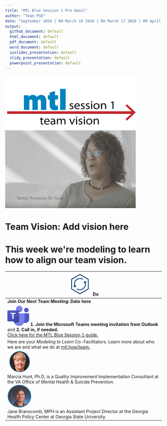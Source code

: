 ```yaml
---
title: "MTL Blue Session 1 Pre Email"
author: "Team PSD"
date: "September 2018 | RH March 16 2020 | RH March 17 2020 | RH April 6 2020"
output: 
  github_document: default
  html_document: default
  pdf_document: default
  word_document: default
  ioslides_presentation: default
  slidy_presentation: default
  powerpoint_presentation: default
---
```


<!-- MTL Logo, HTML img tag -->
[<img src = "https://github.com/lzim/teampsd/raw/master/resources/title_slides/mtl_s01_teamvision_title.png"
     height = "175" width = "420">](https://github.com/lzim/mtl/blob/master/blue/session01/s01_learner/mtl_session01_see.md) 
[<img src="https://github.com/lzim/teampsd/blob/master/resources/vapor_team_youtube/thompson_vapor.jpg?raw=true" height="250" width="420">](https://mtl.how/vapor_wk01)    
# Team Vision: Add vision here
# This week we're modeling to learn how to align our team vision.
<!-- Do/Done Tables -->
[<img src = "https://raw.githubusercontent.com/lzim/teampsd/master/resources/icons/do.png" height = "75" width = "75">](https://github.com/lzim/mtl/blob/master/blue/session01/s01_learner/mtl_session01_see.md) **Do** |
| --- |
|**Join Our Next Team Meeting: Date here**|
|[<img src = "https://github.com/lzim/teampsd/blob/master/resources/logos/ms_teams_logo.png?raw=true" height = "65" width = "70">](#DontLink) **1. Join the Microsoft Teams meeting invitation from Outlook** and **2. Call in, if needed.** <br> [Click here for the MTL Blue Session 1 guide.](https://github.com/lzim/mtl/blob/master/blue/session01/s01_learner/mtl_session01_see.md)  |
Here are your _Modeling to Learn_ Co-Facilitators. Learn more about who we are and what we do at [mtl.how/team.](https://mtl.how/team) <br> [<img src="https://github.com/lzim/teampsd/blob/master/resources/small_circle_headshots/hunt_headshot_circle.jpg?raw=true" height= "75" width="75">](https://mtl.how/team) <br> Marcia Hunt, Ph.D, is a Quality Improvement Implementation Consultant at the VA Office of Mental Health & Suicide Prevention. <br> [<img src="https://github.com/lzim/teampsd/raw/master/resources/small_circle_headshots/branscomb_headshot_circle.jpg?raw=true" height="75" width="78">](https://mtl.how/team) <br> Jane Branscomb, MPH is an Assistant Project Director at the Georgia Health Policy Center at Georgia State University.  |  
